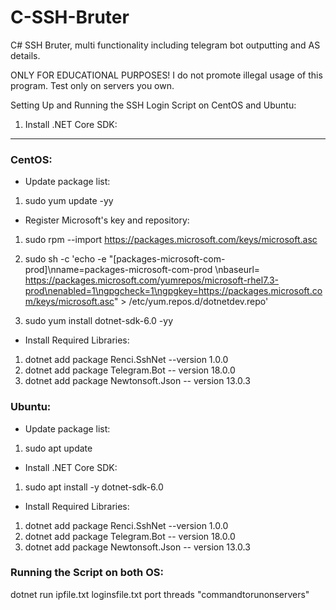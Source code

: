 # C-SSH-Bruter
C# SSH Bruter, multi functionality including telegram bot outputting and AS details.

ONLY FOR EDUCATIONAL PURPOSES! I do not promote illegal usage of this program. Test only on servers you own.

Setting Up and Running the SSH Login Script on CentOS and Ubuntu:

1. Install .NET Core SDK:
--------------------------------

### CentOS:
- Update package list:

1. sudo yum update -yy

- Register Microsoft's key and repository:

1. sudo rpm --import https://packages.microsoft.com/keys/microsoft.asc

2. sudo sh -c 'echo -e "[packages-microsoft-com-prod]\nname=packages-microsoft-com-prod \nbaseurl= https://packages.microsoft.com/yumrepos/microsoft-rhel7.3-prod\nenabled=1\ngpgcheck=1\ngpgkey=https://packages.microsoft.com/keys/microsoft.asc" > /etc/yum.repos.d/dotnetdev.repo'

3. sudo yum install dotnet-sdk-6.0 -yy

- Install Required Libraries:

1. dotnet add package Renci.SshNet --version 1.0.0
2. dotnet add package Telegram.Bot -- version 18.0.0
3. dotnet add package Newtonsoft.Json -- version 13.0.3

### Ubuntu:
- Update package list:

1. sudo apt update

- Install .NET Core SDK:

1. sudo apt install -y dotnet-sdk-6.0

- Install Required Libraries:

1. dotnet add package Renci.SshNet --version 1.0.0
2. dotnet add package Telegram.Bot -- version 18.0.0
3. dotnet add package Newtonsoft.Json -- version 13.0.3

### Running the Script on both OS:

dotnet run ipfile.txt loginsfile.txt port threads "commandtorunonservers"
